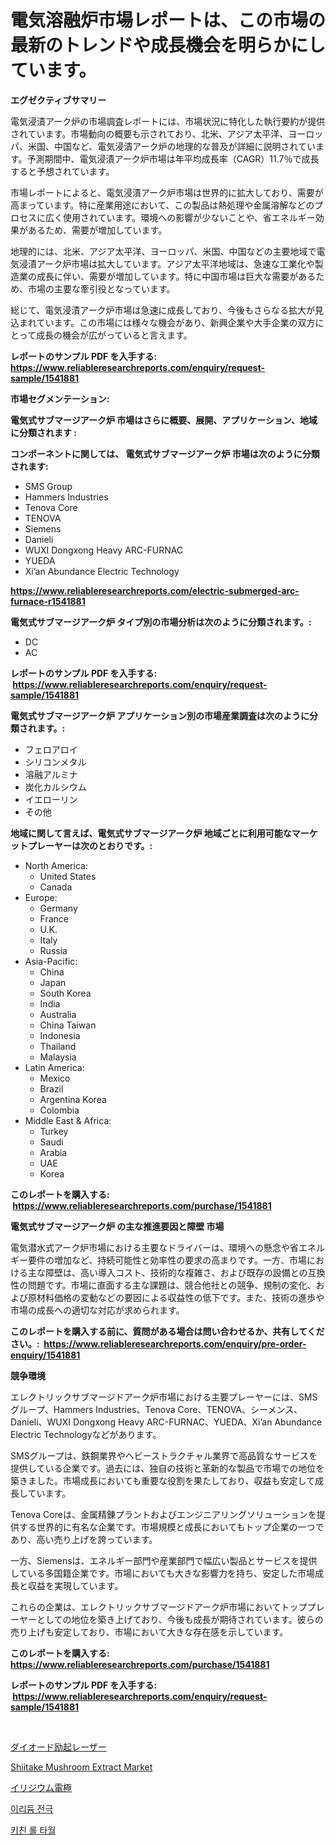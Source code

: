 <p><h1>電気溶融炉市場レポートは、この市場の最新のトレンドや成長機会を明らかにしています。</h1></p><p><strong>エグゼクティブサマリー</strong></p>
<p><p>電気浸漬アーク炉の市場調査レポートには、市場状況に特化した執行要約が提供されています。市場動向の概要も示されており、北米、アジア太平洋、ヨーロッパ、米国、中国など、電気浸漬アーク炉の地理的な普及が詳細に説明されています。予測期間中、電気浸漬アーク炉市場は年平均成長率（CAGR）11.7％で成長すると予想されています。</p><p>市場レポートによると、電気浸漬アーク炉市場は世界的に拡大しており、需要が高まっています。特に産業用途において、この製品は熱処理や金属溶解などのプロセスに広く使用されています。環境への影響が少ないことや、省エネルギー効果があるため、需要が増加しています。</p><p>地理的には、北米、アジア太平洋、ヨーロッパ、米国、中国などの主要地域で電気浸漬アーク炉市場は拡大しています。アジア太平洋地域は、急速な工業化や製造業の成長に伴い、需要が増加しています。特に中国市場は巨大な需要があるため、市場の主要な牽引役となっています。</p><p>総じて、電気浸漬アーク炉市場は急速に成長しており、今後もさらなる拡大が見込まれています。この市場には様々な機会があり、新興企業や大手企業の双方にとって成長の機会が広がっていると言えます。</p></p>
<p><strong>レポートのサンプル PDF を入手する: <a href="https://www.reliableresearchreports.com/enquiry/request-sample/1541881">https://www.reliableresearchreports.com/enquiry/request-sample/1541881</a></strong></p>
<p><strong>市場セグメンテーション:</strong></p>
<p><strong> 電気式サブマージアーク炉 市場はさらに概要、展開、アプリケーション、地域に分類されます :</strong></p>
<p><strong>コンポーネントに関しては、 電気式サブマージアーク炉 市場は次のように分類されます: &nbsp;</strong></p>
<p><ul><li>SMS Group</li><li>Hammers Industries</li><li>Tenova Core</li><li>TENOVA</li><li>Siemens</li><li>Danieli</li><li>WUXI Dongxong Heavy ARC-FURNAC</li><li>YUEDA</li><li>Xi’an Abundance Electric Technology</li></ul></p>
<p><strong><a href="https://www.reliableresearchreports.com/electric-submerged-arc-furnace-r1541881">https://www.reliableresearchreports.com/electric-submerged-arc-furnace-r1541881</a></strong></p>
<p><strong> 電気式サブマージアーク炉 タイプ別の市場分析は次のように分類されます。:</strong></p>
<p><ul><li>DC</li><li>AC</li></ul></p>
<p><strong>レポートのサンプル PDF を入手する: &nbsp;<a href="https://www.reliableresearchreports.com/enquiry/request-sample/1541881">https://www.reliableresearchreports.com/enquiry/request-sample/1541881</a></strong></p>
<p><strong> 電気式サブマージアーク炉 アプリケーション別の市場産業調査は次のように分類されます。:</strong></p>
<p><ul><li>フェロアロイ</li><li>シリコンメタル</li><li>溶融アルミナ</li><li>炭化カルシウム</li><li>イエローリン</li><li>その他</li></ul></p>
<p><strong>地域に関して言えば、電気式サブマージアーク炉 地域ごとに利用可能なマーケットプレーヤーは次のとおりです。:</strong></p>
<p><ul>
    <li>
        North America:
        <ul>
            <li>United States</li>
            <li>Canada</li>
        </ul>
    </li>
    <li>
        Europe:
        <ul>
            <li>Germany</li>
            <li>France</li>
            <li>U.K.</li>
            <li>Italy</li>
            <li>Russia</li>
        </ul>
    </li>
    <li>
        Asia-Pacific:
        <ul>
            <li>China</li>
            <li>Japan</li>
            <li>South Korea</li>
            <li>India</li>
            <li>Australia</li>
            <li>China Taiwan</li>
            <li>Indonesia</li>
            <li>Thailand</li>
            <li>Malaysia</li>
        </ul>
    </li>
    <li>
        Latin America:
        <ul>
            <li>Mexico</li>
            <li>Brazil</li>
            <li>Argentina Korea</li>
            <li>Colombia</li>
        </ul>
    </li>
    <li>
        Middle East & Africa:
        <ul>
            <li>Turkey</li>
            <li>Saudi</li>
            <li>Arabia</li>
            <li>UAE</li>
            <li>Korea</li>
        </ul>
    </li>
    </ul></p>
<p><strong>このレポートを購入する: &nbsp;<a href="https://www.reliableresearchreports.com/purchase/1541881">https://www.reliableresearchreports.com/purchase/1541881</a></strong></p>
<p><strong>電気式サブマージアーク炉 の主な推進要因と障壁 市場</strong></p>
<p><p>電気潜水式アーク炉市場における主要なドライバーは、環境への懸念や省エネルギー要件の増加など、持続可能性と効率性の要求の高まりです。一方、市場における主な障壁は、高い導入コスト、技術的な複雑さ、および既存の設備との互換性の問題です。市場に直面する主な課題は、競合他社との競争、規制の変化、および原材料価格の変動などの要因による収益性の低下です。また、技術の進歩や市場の成長への適切な対応が求められます。</p></p>
<p><strong>このレポートを購入する前に、質問がある場合は問い合わせるか、共有してください。:&nbsp; <a href="https://www.reliableresearchreports.com/enquiry/pre-order-enquiry/1541881">https://www.reliableresearchreports.com/enquiry/pre-order-enquiry/1541881</a></strong></p>
<p><strong>競争環境</strong></p>
<p><p>エレクトリックサブマージドアーク炉市場における主要プレーヤーには、SMSグループ、Hammers Industries、Tenova Core、TENOVA、シーメンス、Danieli、WUXI Dongxong Heavy ARC-FURNAC、YUEDA、Xi’an Abundance Electric Technologyなどがあります。</p><p>SMSグループは、鉄鋼業界やヘビーストラクチャル業界で高品質なサービスを提供している企業です。過去には、独自の技術と革新的な製品で市場での地位を築きました。市場成長においても重要な役割を果たしており、収益も安定して成長しています。</p><p>Tenova Coreは、金属精錬プラントおよびエンジニアリングソリューションを提供する世界的に有名な企業です。市場規模と成長においてもトップ企業の一つであり、高い売り上げを誇っています。</p><p>一方、Siemensは、エネルギー部門や産業部門で幅広い製品とサービスを提供している多国籍企業です。市場においても大きな影響力を持ち、安定した市場成長と収益を実現しています。</p><p>これらの企業は、エレクトリックサブマージドアーク炉市場においてトッププレーヤーとしての地位を築き上げており、今後も成長が期待されています。彼らの売り上げも安定しており、市場において大きな存在感を示しています。</p></p>
<p><strong>このレポートを購入する: &nbsp; <a href="https://www.reliableresearchreports.com/purchase/1541881">https://www.reliableresearchreports.com/purchase/1541881</a></strong></p>
<p><strong>レポートのサンプル PDF を入手する: &nbsp;<a href="https://www.reliableresearchreports.com/enquiry/request-sample/1541881">https://www.reliableresearchreports.com/enquiry/request-sample/1541881</a></strong><strong></strong></p>
<p>&nbsp;</p>
<p><p><a href="https://medium.com/@abdielkilback/%E3%83%80%E3%82%A4%E3%82%AA%E3%83%BC%E3%83%89%E3%83%9D%E3%83%B3%E3%83%97%E3%83%AC%E3%83%BC%E3%82%B6%E3%83%BC%E5%B8%82%E5%A0%B4%E5%88%86%E6%9E%90-%E3%81%9D%E3%81%AEcagr-%E5%B8%82%E5%A0%B4%E3%82%BB%E3%82%B0%E3%83%A1%E3%83%B3%E3%83%86%E3%83%BC%E3%82%B7%E3%83%A7%E3%83%B3-%E3%81%8A%E3%82%88%E3%81%B3%E3%82%B0%E3%83%AD%E3%83%BC%E3%83%90%E3%83%AB%E7%94%A3%E6%A5%AD%E6%A6%82%E8%A6%81-c7b2ba9db6d3">ダイオード励起レーザー</a></p><p><a href="https://www.linkedin.com/pulse/shiitake-mushroom-extract-market-furnish-information-size-share-vraqc">Shiitake Mushroom Extract Market</a></p><p><a href="https://medium.com/@rodhoppe07/%E3%82%A4%E3%83%AA%E3%82%B8%E3%82%A6%E3%83%A0%E9%9B%BB%E6%A5%B5%E5%B8%82%E5%A0%B4%E3%81%AE%E6%8C%87%E6%A8%99%E3%82%92%E8%A7%A3%E8%AA%AD%E3%81%99%E3%82%8B-%E5%B8%82%E5%A0%B4%E3%82%B7%E3%82%A7%E3%82%A2-%E3%83%88%E3%83%AC%E3%83%B3%E3%83%89-%E6%88%90%E9%95%B7%E3%83%91%E3%82%BF%E3%83%BC%E3%83%B3-83bcaf7fc69b">イリジウム電極</a></p><p><a href="https://medium.com/@jerrodhilll68/%EC%95%84%EC%9D%B4%EB%A6%AC%EB%93%90-%EC%A0%84%EA%B7%B9-%EC%8B%9C%EC%9E%A5-%EC%8B%9C%EC%9E%A5-%EC%A0%90%EC%9C%A0%EC%9C%A8-%EC%8B%9C%EC%9E%A5-%EB%8F%99%ED%96%A5-%EB%B0%8F-%EB%AF%B8%EB%9E%98-%EC%84%B1%EC%9E%A5-%ED%83%90%EC%83%89-7940429b95a4">이리듐 전극</a></p><p><a href="https://github.com/vsoq0zknh59/Market-Research-Report-List-2/blob/main/371709354102.md">키친 롤 타월</a></p></p>